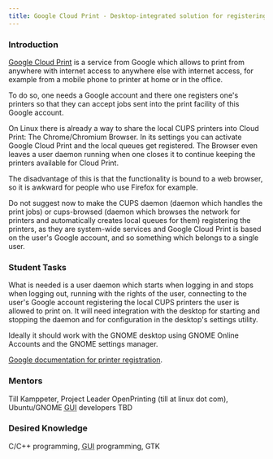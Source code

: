 ```yaml
---
title: Google Cloud Print - Desktop-integrated solution for registering local CUPS printers
---
```


### Introduction
<p>
<a href="https://developers.google.com/cloud-print/docs/overview" title="https://developers.google.com/cloud-print/docs/overview"  rel="nofollow">Google Cloud Print</a> is a service from Google which allows to print from anywhere with internet access to anywhere else with internet access, for example from a mobile phone to printer at home or in the office.
</p>

<p>
To do so, one needs a Google account and there one registers one&#039;s printers so that they can accept jobs sent into the print facility of this Google account.
</p>

<p>
On Linux there is already a way to share the local CUPS printers into Cloud Print: The Chrome/Chromium Browser. In its settings you can activate Google Cloud Print and the local queues get registered. The Browser even leaves a user daemon running when one closes it to continue keeping the printers available for Cloud Print.
</p>

<p>
The disadvantage of this is that the functionality is bound to a web browser, so it is awkward for people who use Firefox for example.
</p>

<p>
Do not suggest now to make the CUPS daemon (daemon which handles the print jobs) or cups-browsed (daemon which browses the network for printers and automatically creates local queues for them) registering the printers, as they are system-wide services and Google Cloud Print is based on the user&#039;s Google account, and so something which belongs to a single user.
</p>

### Student Tasks
<p>
What is needed is a user daemon which starts when logging in and stops when logging out, running with the rights of the user, connecting to the user&#039;s Google account registering the local CUPS printers the user is allowed to print on. It will need integration with the desktop for starting and stopping the daemon and for configuration in the desktop&#039;s settings utility.
</p>

<p>
Ideally it should work with the GNOME desktop using GNOME Online Accounts and the GNOME settings manager.
</p>

<p>
<a href="https://developers.google.com/cloud-print/docs/devguide" title="https://developers.google.com/cloud-print/docs/devguide"  rel="nofollow">Google documentation for printer registration</a>.
</p>

### Mentors
<p>
Till Kamppeter, Project Leader OpenPrinting (till at linux dot com), Ubuntu/GNOME <abbr title="Graphical User Interface">GUI</abbr> developers TBD
</p>

### Desired Knowledge
<p>
C/C++ programming, <abbr title="Graphical User Interface">GUI</abbr> programming, GTK
</p>
